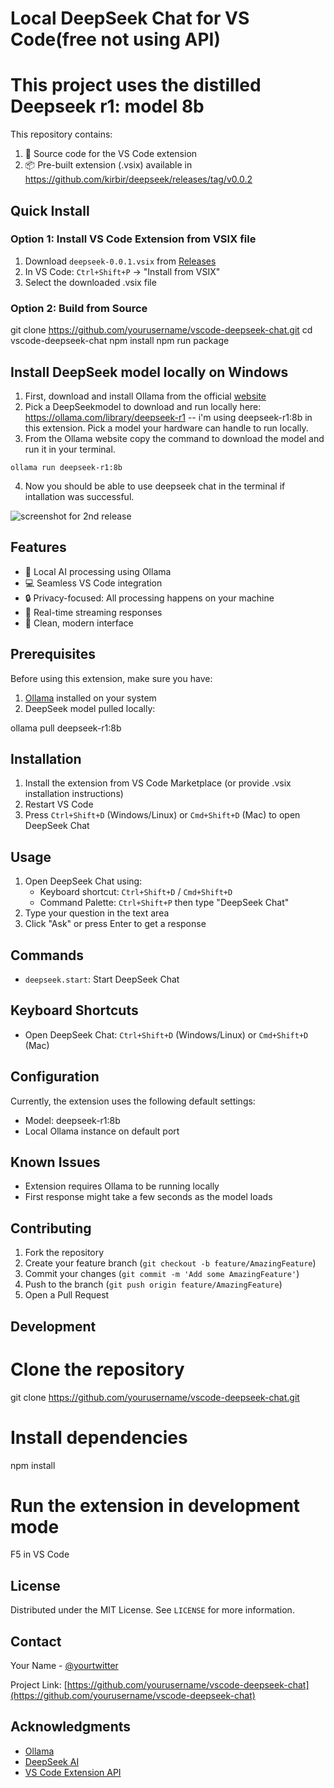 # Local DeepSeek Chat for VS Code(free not using API)
# This project uses the distilled Deepseek r1: model 8b

This repository contains:
1. 🔧 Source code for the VS Code extension
2. 📦 Pre-built extension (.vsix) available in https://github.com/kirbir/deepseek/releases/tag/v0.0.2

## Quick Install

### Option 1: Install VS Code Extension from VSIX file
1. Download `deepseek-0.0.1.vsix` from [Releases](link-to-releases)
2. In VS Code: `Ctrl+Shift+P` → "Install from VSIX"
3. Select the downloaded .vsix file

### Option 2: Build from Source
git clone https://github.com/yourusername/vscode-deepseek-chat.git
cd vscode-deepseek-chat
npm install
npm run package

## Install DeepSeek model locally on  Windows
1. First, download and install Ollama from the official <a href="https://ollama.com/download">website</a>
2. Pick a DeepSeekmodel to download and run locally here: <a href="https://ollama.com/library/deepseek-r1">https://ollama.com/library/deepseek-r1</a>
-- i'm using deepseek-r1:8b in this extension. Pick a model your hardware can handle to run locally.
3. From the Ollama website copy the command to download the model and run it in your terminal. 
```console
ollama run deepseek-r1:8b
```
4. Now you should be able to use deepseek chat in the terminal if intallation was successful.


![screenshot for 2nd release](https://github.com/user-attachments/assets/a839fdf8-5ed0-40bc-b604-832fbc1cd693)



## Features

- 🤖 Local AI processing using Ollama
- 💻 Seamless VS Code integration
- 🔒 Privacy-focused: All processing happens on your machine
- 📝 Real-time streaming responses
- 🎨 Clean, modern interface

## Prerequisites

Before using this extension, make sure you have:

1. [Ollama](https://ollama.ai/) installed on your system
2. DeepSeek model pulled locally:

ollama pull deepseek-r1:8b

## Installation

1. Install the extension from VS Code Marketplace (or provide .vsix installation instructions)
2. Restart VS Code
3. Press `Ctrl+Shift+D` (Windows/Linux) or `Cmd+Shift+D` (Mac) to open DeepSeek Chat

## Usage

1. Open DeepSeek Chat using:
   - Keyboard shortcut: `Ctrl+Shift+D` / `Cmd+Shift+D`
   - Command Palette: `Ctrl+Shift+P` then type "DeepSeek Chat"
2. Type your question in the text area
3. Click "Ask" or press Enter to get a response

## Commands

- `deepseek.start`: Start DeepSeek Chat

## Keyboard Shortcuts

- Open DeepSeek Chat: `Ctrl+Shift+D` (Windows/Linux) or `Cmd+Shift+D` (Mac)

## Configuration

Currently, the extension uses the following default settings:
- Model: deepseek-r1:8b
- Local Ollama instance on default port

## Known Issues

- Extension requires Ollama to be running locally
- First response might take a few seconds as the model loads

## Contributing

1. Fork the repository
2. Create your feature branch (`git checkout -b feature/AmazingFeature`)
3. Commit your changes (`git commit -m 'Add some AmazingFeature'`)
4. Push to the branch (`git push origin feature/AmazingFeature`)
5. Open a Pull Request

## Development

# Clone the repository
git clone https://github.com/yourusername/vscode-deepseek-chat.git

# Install dependencies
npm install

# Run the extension in development mode
F5 in VS Code

## License

Distributed under the MIT License. See `LICENSE` for more information.

## Contact

Your Name - [@yourtwitter](https://twitter.com/yourtwitter)

Project Link: [https://github.com/yourusername/vscode-deepseek-chat](https://github.com/yourusername/vscode-deepseek-chat)

## Acknowledgments

- [Ollama](https://ollama.ai/)
- [DeepSeek AI](https://deepseek.ai/)
- [VS Code Extension API](https://code.visualstudio.com/api)
